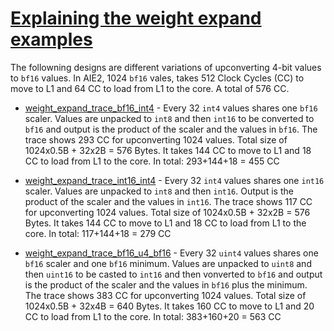 <!---//===- README.md --------------------------*- Markdown -*-===//
//
// This file is licensed under the Apache License v2.0 with LLVM Exceptions.
// See https://llvm.org/LICENSE.txt for license information.
// SPDX-License-Identifier: Apache-2.0 WITH LLVM-exception
//
// Copyright (C) 2022, Advanced Micro Devices, Inc.
// 
//===----------------------------------------------------------------------===//-->

# <ins>Explaining the weight expand examples</ins>

The followning designs are different variations of upconverting 4-bit values to `bf16` values. In AIE2, 1024 `bf16` vales, takes 512 Clock Cycles (CC) to move to L1 and 64 CC to load from L1 to the core. A total of 576 CC. 

* [weight_expand_trace_bf16_int4](./weight_expand_trace_bf16_int4) - Every 32 `int4` values shares one `bf16` scaler. Values are unpacked to `int8` and then `int16` to be converted to `bf16` and output is the product of the scaler and the values in `bf16`.
The trace shows 293 CC for upconverting 1024 values. Total size of 1024x0.5B + 32x2B = 576 Bytes. It takes 144 CC to move to L1 and 18 CC to load from L1 to the core. In total: 293+144+18 = 455 CC

* [weight_expand_trace_int16_int4](./weight_expand_trace_int16_int4) - Every 32 `int4` values shares one `int16` scaler. Values are unpacked to `int8` and then `int16`. Output is the product of the scaler and the values in `int16`. The trace shows 117 CC for upconverting 1024 values. Total size of 1024x0.5B + 32x2B = 576 Bytes. It takes 144 CC to move to L1 and 18 CC to load from L1 to the core. In total: 117+144+18 = 279 CC

* [weight_expand_trace_bf16_u4_bf16](./weight_expand_trace_bf16_u4_bf16) - Every 32 `uint4` values shares one `bf16` scaler and one `bf16` minimum. Values are unpacked to `uint8` and then `uint16` to be casted to `int16` and then vonverted to `bf16` and output is the product of the scaler and the values in `bf16` plus the minimum. The trace shows 383 CC for upconverting 1024 values. Total size of 1024x0.5B + 32x4B = 640 Bytes. It takes 160 CC to move to L1 and 20 CC to load from L1 to the core. In total: 383+160+20 = 563 CC

